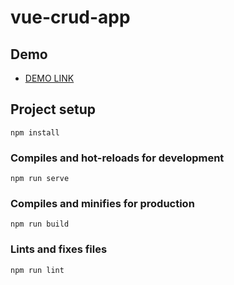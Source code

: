 # vue-crud-app

## Demo

- [DEMO LINK](https://Yuliya312.github.io/vue-crud-app/)

## Project setup
```
npm install
```

### Compiles and hot-reloads for development
```
npm run serve
```

### Compiles and minifies for production
```
npm run build
```

### Lints and fixes files
```
npm run lint
```
